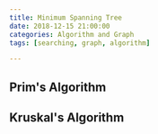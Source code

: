 ```yaml
---
title: Minimum Spanning Tree
date: 2018-12-15 21:00:00
categories: Algorithm and Graph
tags: [searching, graph, algorithm]

---
```


## Prim's Algorithm

## Kruskal's Algorithm

